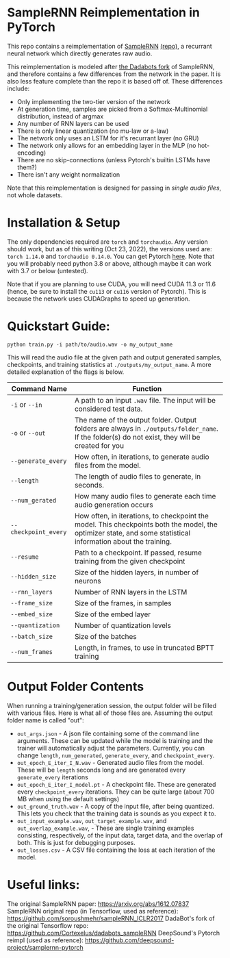 # SampleRNN Reimplementation in PyTorch
This repo contains a reimplementation of [SampleRNN](https://arxiv.org/abs/1612.07837) [(repo)](https://github.com/soroushmehr/sampleRNN_ICLR2017), a recurrant neural network which directly generates raw audio.


This reimplementation is modeled after [the Dadabots fork](https://github.com/Cortexelus/dadabots_sampleRNN) of SampleRNN, and therefore contains a few differences from the network in the paper. It is also less feature complete than the repo it is based off of. These differences include:
- Only implementing the two-tier version of the network
- At generation time, samples are picked from a Softmax-Multinomial distribution, instead of argmax
- Any number of RNN layers can be used
- There is only linear quantization (no mu-law or a-law)
- The network only uses an LSTM for it's recurrant layer (no GRU)
- The network only allows for an embedding layer in the MLP (no hot-encoding)
- There are no skip-connections (unless Pytorch's builtin LSTMs have them?)
- There isn't any weight normalization

Note that this reimplementation is designed for passing in _single audio files_, not whole datasets.

# Installation & Setup
The only dependencies required are `torch` and `torchaudio`. Any version should work, but as of this
writing (Oct 23, 2022), the versions used are: `torch 1.14.0` and `torchaudio 0.14.0`. You can get 
Pytorch [here](https://pytorch.org/get-started/locally/). Note that you will probably need python
3.8 or above, although maybe it can work with 3.7 or below (untested).

Note that if you are planning to use CUDA, you will need CUDA 11.3 or 11.6 (hence, be sure to install
the `cu113` or `cu116` version of Pytorch). This is because the network uses CUDAGraphs to speed up 
generation.


# Quickstart Guide:
```
python train.py -i path/to/audio.wav -o my_output_name
```
This will read the audio file at the given path and output generated samples, checkpoints, and training
statistics at `./outputs/my_output_name`. A more detailed explanation of the flags is below.

| Command Name   | Function      |
| -------------  | ------------- |
| `-i` or `--in` | A path to an input `.wav` file. The input will be considered test data. |
| `-o` or `--out`| The name of the output folder. Output folders are always in `./outputs/folder_name`. If the folder(s) do not exist, they will be created for you |
| `--generate_every` | How often, in iterations, to generate audio files from the model. |
| `--length`         | The length of audio files to generate, in seconds. |
| `--num_gerated`    | How many audio files to generate each time audio generation occurs |
| `--checkpoint_every` | How often, in iterations, to checkpoint the model. This checkpoints both the model, the optimizer state, and some statistical information about the training. |
| `--resume` | Path to a checkpoint. If passed, resume training from the given checkpoint |
| `--hidden_size` | Size of the hidden layers, in number of neurons |
| `--rnn_layers` | Number of RNN layers in the LSTM |
| `--frame_size` | Size of the frames, in samples |
| `--embed_size` | Size of the embed layer |
| `--quantization` | Number of quantization levels |
| `--batch_size` | Size of the batches |
| `--num_frames` | Length, in frames, to use in truncated BPTT training |

# Output Folder Contents
When running a training/generation session, the output folder will be filled with various files. Here is what all of those files are. Assuming the output folder name is called "out":

- `out_args.json` - A json file containing some of the command line arguments. These can be updated while the model is training and the trainer will automatically adjust the parameters. Currently, you can change `length`, `num_generated`, `generate_every`, and `checkpoint_every`.
- `out_epoch_E_iter_I_N.wav` - Generated audio files from the model. These will be `length` seconds long and are generated every `generate_every` iterations
- `out_epoch_E_iter_I_model.pt` - A checkpoint file. These are generated every `checkpoint_every` iterations. They can be quite large (about 700 MB when using the default settings)
- `out_ground_truth.wav` - A copy of the input file, after being quantized. This lets you check that the training data is sounds as you expect it to.
- `out_input_example.wav`,  `out_target_example.wav`, and `out_overlap_example.wav`, - These are single training examples consisting, respectively, of the input data, target data, and the overlap of both. This is just for debugging purposes.
- `out_losses.csv` - A CSV file containing the loss at each iteration of the model.

# Useful links:

The original SampleRNN paper: https://arxiv.org/abs/1612.07837
SampleRNN original repo (in Tensorflow, used as reference): https://github.com/soroushmehr/sampleRNN_ICLR2017
DadaBot's fork of the original Tensorflow repo: https://github.com/Cortexelus/dadabots_sampleRNN
DeepSound's Pytorch reimpl (used as reference): https://github.com/deepsound-project/samplernn-pytorch 